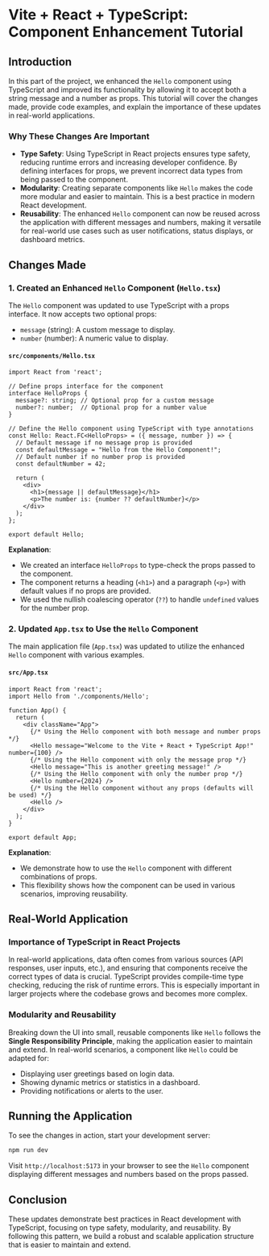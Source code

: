 
# Vite + React + TypeScript: Component Enhancement Tutorial

## Introduction

In this part of the project, we enhanced the `Hello` component using TypeScript and improved its functionality by allowing it to accept both a string message and a number as props. This tutorial will cover the changes made, provide code examples, and explain the importance of these updates in real-world applications.

### Why These Changes Are Important

- **Type Safety**: Using TypeScript in React projects ensures type safety, reducing runtime errors and increasing developer confidence. By defining interfaces for props, we prevent incorrect data types from being passed to the component.
- **Modularity**: Creating separate components like `Hello` makes the code more modular and easier to maintain. This is a best practice in modern React development.
- **Reusability**: The enhanced `Hello` component can now be reused across the application with different messages and numbers, making it versatile for real-world use cases such as user notifications, status displays, or dashboard metrics.

## Changes Made

### 1. Created an Enhanced `Hello` Component (`Hello.tsx`)

The `Hello` component was updated to use TypeScript with a props interface. It now accepts two optional props:
- `message` (string): A custom message to display.
- `number` (number): A numeric value to display.

#### `src/components/Hello.tsx`

```tsx
import React from 'react';

// Define props interface for the component
interface HelloProps {
  message?: string; // Optional prop for a custom message
  number?: number;  // Optional prop for a number value
}

// Define the Hello component using TypeScript with type annotations
const Hello: React.FC<HelloProps> = ({ message, number }) => {
  // Default message if no message prop is provided
  const defaultMessage = "Hello from the Hello Component!";
  // Default number if no number prop is provided
  const defaultNumber = 42;

  return (
    <div>
      <h1>{message || defaultMessage}</h1>
      <p>The number is: {number ?? defaultNumber}</p>
    </div>
  );
};

export default Hello;
```

**Explanation**:
- We created an interface `HelloProps` to type-check the props passed to the component.
- The component returns a heading (`<h1>`) and a paragraph (`<p>`) with default values if no props are provided.
- We used the nullish coalescing operator (`??`) to handle `undefined` values for the number prop.

### 2. Updated `App.tsx` to Use the `Hello` Component

The main application file (`App.tsx`) was updated to utilize the enhanced `Hello` component with various examples.

#### `src/App.tsx`

```tsx
import React from 'react';
import Hello from './components/Hello';

function App() {
  return (
    <div className="App">
      {/* Using the Hello component with both message and number props */}
      <Hello message="Welcome to the Vite + React + TypeScript App!" number={100} />
      {/* Using the Hello component with only the message prop */}
      <Hello message="This is another greeting message!" />
      {/* Using the Hello component with only the number prop */}
      <Hello number={2024} />
      {/* Using the Hello component without any props (defaults will be used) */}
      <Hello />
    </div>
  );
}

export default App;
```

**Explanation**:
- We demonstrate how to use the `Hello` component with different combinations of props.
- This flexibility shows how the component can be used in various scenarios, improving reusability.

## Real-World Application

### Importance of TypeScript in React Projects

In real-world applications, data often comes from various sources (API responses, user inputs, etc.), and ensuring that components receive the correct types of data is crucial. TypeScript provides compile-time type checking, reducing the risk of runtime errors. This is especially important in larger projects where the codebase grows and becomes more complex.

### Modularity and Reusability

Breaking down the UI into small, reusable components like `Hello` follows the **Single Responsibility Principle**, making the application easier to maintain and extend. In real-world scenarios, a component like `Hello` could be adapted for:
- Displaying user greetings based on login data.
- Showing dynamic metrics or statistics in a dashboard.
- Providing notifications or alerts to the user.


## Running the Application

To see the changes in action, start your development server:

```bash
npm run dev
```

Visit `http://localhost:5173` in your browser to see the `Hello` component displaying different messages and numbers based on the props passed.

## Conclusion

These updates demonstrate best practices in React development with TypeScript, focusing on type safety, modularity, and reusability. By following this pattern, we build a robust and scalable application structure that is easier to maintain and extend.